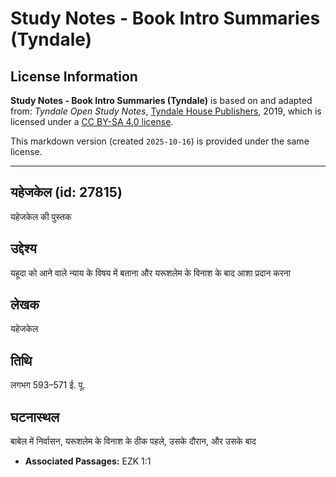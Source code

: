 # Study Notes - Book Intro Summaries (Tyndale)

## License Information

**Study Notes - Book Intro Summaries (Tyndale)** is based on and adapted from: _Tyndale Open Study Notes_, [Tyndale House Publishers](https://tyndaleopenresources.com/), 2019, which is licensed under a [CC BY-SA 4.0 license](https://creativecommons.org/licenses/by-sa/4.0/legalcode.en).

This markdown version (created `2025-10-16`) is provided under the same license.



--------------------------------

## यहेजकेल (id: 27815)

यहेजकेल की पुस्तक

उद्देश्य
--------

यहूदा को आने वाले न्याय के विषय में बताना और यरूशलेम के विनाश के बाद आशा प्रदान करना

लेखक
----

यहेजकेल

तिथि
----

लगभग 593–571 ई. पू.

घटनास्थल
--------

बाबेल में निर्वासन, यरूशलेम के विनाश के ठीक पहले, उसके दौरान, और उसके बाद

* **Associated Passages:** EZK 1:1

